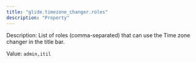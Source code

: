 ```yaml
---
title: "glide.timezone_changer.roles"
description: "Property"
---
```


Description: List of roles (comma-separated) that can use the Time zone changer in the title bar.

Value: `admin,itil`